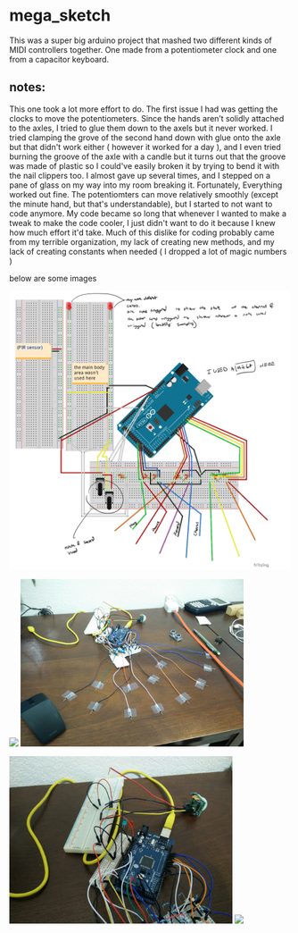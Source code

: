 # mega_sketch
This was a super big arduino project that mashed two different kinds of MIDI controllers together. One made from a potentiometer clock and one from a capacitor keyboard.
## notes:
This one took a lot more effort to do. The first issue I had was getting the clocks to move the potentiometers. Since the hands aren’t solidly attached to the axles, I tried to glue them down to the axels but it never worked. I tried clamping the grove of the second hand down with glue onto the axle but that didn't work either ( however it worked for a day ), and I even tried burning the groove of the axle with a candle but it turns out that the groove was made of plastic so I could've easily broken it by trying to bend it with the nail clippers too. I almost gave up several times, and I stepped on a pane of glass on my way into my room breaking it. Fortunately, Everything worked out fine. The potentiomters can move relatively smoothly (except the minute hand, but that's understandable), but I started to not want to code anymore. My code became so long that whenever I wanted to make a tweak to make the code cooler, I just didn't want to do it because I knew how much effort it'd take. Much of this dislike for coding probably came from my terrible organization, my lack of creating new methods, and my lack of creating constants when needed ( I dropped a lot of magic numbers )

below are some images

<img src = "images/image5.png" width = "700">
<p float="left">
  <img src = "images/image1.png" width = "400">
  <img src = "images/image2.png" width = "400">
</p>
<p float="left">
  <img src = "images/image3.png" width = "400">
  <img src = "images/image4.png" width = "400">
</p>

